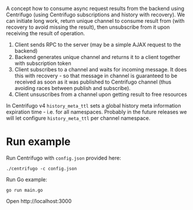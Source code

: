 A concept how to consume async request results from the backend using Centrifugo (using Centrifugo subscriptions and history with recovery). We can initiate long work, return unique channel to consume result from (with recovery to avoid missing the result), then unsubscribe from it upon receiving the result of operation.

1. Client sends RPC to the server (may be a simple AJAX request to the backend)
2. Backend generates unique channel and returns it to a client together with subscription token
3. Client subscribes to a channel and waits for incoming message. It does this with recovery - so that message in channel is guaranteed to be received as soon as it was published to Centrifugo channel (thus avoiding races between publish and subscribe). 
4. Client unsuscribes from a channel upon getting result to free resources

In Centrifugo v4 `history_meta_ttl` sets a global history meta information expiration time - i.e. for all namespaces. Probably in the future releases we will let configure `history_meta_ttl` per channel namespace.

Run example
===========

Run Centrifugo with `config.json` provided here:

```
./centrifugo -c config.json
```

Run Go example:

```
go run main.go
```

Open http://localhost:3000
